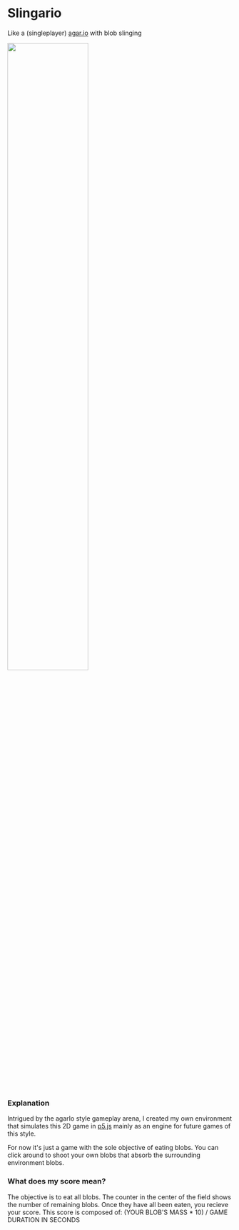 # Slingario
Like a (singleplayer) [agar.io](https://agar.io/) with blob slinging

<img src="assets/example.gif" width="60%">

### Explanation
Intrigued by the agarIo style gameplay arena, I created my own environment that simulates this 2D game in [p5.js](https://p5js.org/) mainly as an engine for future games of this style.

For now it's just a game with the sole objective of eating blobs. You can click around to shoot your own blobs that absorb the surrounding environment blobs.

### What does my score mean?
The objective is to eat all blobs. The counter in the center of the field shows the number of remaining blobs. Once they have all been eaten, you recieve your score. This score is composed of:
(YOUR BLOB'S MASS * 10) / GAME DURATION IN SECONDS